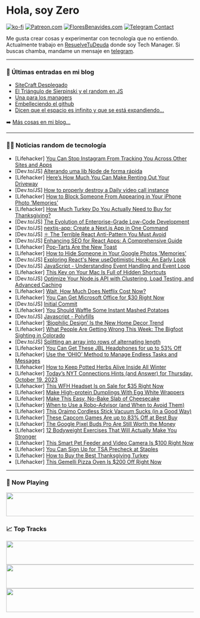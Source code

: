 # Hola, soy Zero

[![ko-fi](https://ko-fi.com/img/githubbutton_sm.svg)](https://ko-fi.com/J3J4N0LUK)
[![Patreon.com](https://img.shields.io/endpoint.svg?url=https%3A%2F%2Fshieldsio-patreon.vercel.app%2Fapi%3Fusername%3Dzerodragon%26type%3Dpatrons&style=for-the-badge)](https://patreon.com/zerodragon)
[![FloresBenavides.com](https://img.shields.io/website?down_message=oops&label=MiBlog&style=for-the-badge&up_message=online&url=https%3A%2F%2Ffloresbenavides.com)](https://floresbenavides.com)
[![Telegram Contact](https://img.shields.io/badge/escr%C3%ADbeme-ZeroDragon-%2326A5E4?style=for-the-badge&logo=telegram)](https://t.me/zerodragon)

Me gusta crear cosas y experimentar con tecnología que no entiendo.
Actualmente trabajo en [ResuelveTuDeuda](http://github.com/resuelve) donde soy Tech Manager.
Si buscas chamba, mandame un mensaje en [telegram](https://t.me/zerodragon).

---

### 📕 Últimas entradas en mi blog
<!-- BLOG-POST-LIST:START -->
- [SiteCraft Desplegado](https://floresbenavides.com/sitecraft-desplegado/)
- [El Triángulo de Sierpinski y el random en JS](https://floresbenavides.com/el-triangulo-de-sierpinski-y-el-random-en-js/)
- [Una para los managers](https://floresbenavides.com/una-para-los-managers/)
- [Embelleciendo el github](https://floresbenavides.com/embelleciendo-el-github/)
- [Dicen que el espacio es infinito y que se está expandiendo…](https://floresbenavides.com/dicen-que-el-espacio-es-infinito-y-que-se-esta-expandiendo/)
<!-- BLOG-POST-LIST:END -->

➡️ [Más cosas en mi blog...](https://floresbenavides.com)

---

### 👨‍💻 Noticias random de tecnología
<!-- TECH-POSTS:START -->
- [Lifehacker] [You Can Stop Instagram From Tracking You Across Other Sites and Apps](https://lifehacker.com/you-can-stop-instagram-from-tracking-you-across-other-s-1850941462)
- [Dev.to/JS] [Alterando uma lib Node de forma rápida](https://dev.to/itsmicaio/alterando-uma-lib-node-de-forma-rapida-41p6)
- [Lifehacker] [Here’s How Much You Can Make Renting Out Your Driveway](https://lifehacker.com/here-s-how-much-you-can-make-renting-out-your-driveway-1850941525)
- [Dev.to/JS] [How to properly destroy a Daily video call instance](https://dev.to/trydaily/how-to-properly-destroy-a-daily-video-call-instance-54ec)
- [Lifehacker] [How to Block Someone From Appearing in Your iPhone Photo ‘Memories’](https://lifehacker.com/how-to-block-someone-from-appearing-in-your-iphone-phot-1850941624)
- [Lifehacker] [How Much Turkey Do You Actually Need to Buy for Thanksgiving?](https://lifehacker.com/how-much-food-do-you-actually-need-for-thanksgiving-1848068486)
- [Dev.to/JS] [The Evolution of Enterprise-Grade Low-Code Development](https://dev.to/laradissouza99/the-evolution-of-enterprise-grade-low-code-development-4ggc)
- [Dev.to/JS] [nextjs-app: Create a Next.js App in One Command](https://dev.to/muhammadfiaz/nextjs-app-create-a-nextjs-app-in-one-command-4fhe)
- [Dev.to/JS] [⚛ The Terrible React Anti-Pattern You Must Avoid](https://dev.to/shameel/the-terrible-react-anti-pattern-you-must-avoid-4el8)
- [Dev.to/JS] [Enhancing SEO for React Apps: A Comprehensive Guide](https://dev.to/kushmunot/enhancing-seo-for-react-apps-a-comprehensive-guide-1nfj)
- [Lifehacker] [Pop-Tarts Are the New Toast](https://lifehacker.com/pop-tarts-are-the-new-toast-1850941409)
- [Lifehacker] [How to Hide Someone in Your Google Photos &#39;Memories&#39;](https://lifehacker.com/how-to-hide-someone-in-your-google-photos-memories-1850941408)
- [Dev.to/JS] [Exploring React&#39;s New useOptimistic Hook: An Early Look](https://dev.to/barrymichaeldoyle/exploring-reacts-new-useoptimistic-hook-an-early-look-1a80)
- [Dev.to/JS] [JavaScript - Understanding Event Handling and Event Loop](https://dev.to/theramoliya/javascript-understanding-event-handling-and-event-loop-4acn)
- [Lifehacker] [This Key on Your Mac Is Full of Hidden Shortcuts](https://lifehacker.com/this-key-on-your-mac-is-full-of-hidden-shortcuts-1850941307)
- [Dev.to/JS] [Optimize Your Node.js API with Clustering, Load Testing, and Advanced Caching](https://dev.to/umoren/optimize-your-nodejs-image-recognition-api-with-clustering-load-testing-and-advanced-caching-1pj5)
- [Lifehacker] [Wait, How Much Does Netflix Cost Now?](https://lifehacker.com/wait-how-much-does-netflix-cost-now-1850655093)
- [Lifehacker] [You Can Get Microsoft Office for $30 Right Now](https://lifehacker.com/you-can-get-microsoft-office-for-30-right-now-1850935211)
- [Dev.to/JS] [Initial Commit](https://dev.to/din0saur5/initial-commit-49nh)
- [Lifehacker] [You Should Waffle Some Instant Mashed Potatoes](https://lifehacker.com/instant-mashed-potato-waffles-recipe-1850939015)
- [Dev.to/JS] [Javascript - Polyfills](https://dev.to/sandyabhi/javascript-polyfills-21b3)
- [Lifehacker] [‘Biophilic Design’ Is the New Home Decor Trend](https://lifehacker.com/biophilic-design-is-the-new-home-decor-trend-1850939348)
- [Lifehacker] [What People Are Getting Wrong This Week: The Bigfoot Sighting in Colorado](https://lifehacker.com/what-people-are-getting-wrong-this-week-the-bigfoot-si-1850939927)
- [Dev.to/JS] [Splitting an array into rows of alternating length](https://dev.to/receter/how-to-split-up-an-array-to-rows-of-alternating-length-2jn3)
- [Lifehacker] [You Can Get These JBL Headphones for up to 53% Off](https://lifehacker.com/you-can-get-these-jbl-headphones-for-up-to-53-off-1850939457)
- [Lifehacker] [Use the ‘OHIO’ Method to Manage Endless Tasks and Messages](https://lifehacker.com/use-the-ohio-method-to-manage-endless-tasks-and-messa-1850937350)
- [Lifehacker] [How to Keep Potted Herbs Alive Inside All Winter](https://lifehacker.com/how-to-keep-potted-herbs-alive-inside-all-winter-1850936375)
- [Lifehacker] [Today’s NYT Connections Hints &lpar;and Answer&rpar; for Thursday, October 19, 2023](https://lifehacker.com/nyt-connections-answer-today-october-19-2023-1850937162)
- [Lifehacker] [This WFH Headset Is on Sale for $35 Right Now](https://lifehacker.com/this-wfh-headset-is-on-sale-for-35-right-now-1850931342)
- [Lifehacker] [Make High-protein Dumplings With Egg White Wrappers](https://lifehacker.com/make-high-protein-dumplings-with-egg-white-wrappers-1850939006)
- [Lifehacker] [Make This Easy, No-Bake Slab of Cheesecake](https://lifehacker.com/make-this-casual-no-bake-slab-of-cheesecake-1849816536)
- [Lifehacker] [When to Use a Robo-Advisor &lpar;and When to Avoid Them&rpar;](https://lifehacker.com/when-to-use-a-robo-advisor-and-when-to-avoid-them-1850937460)
- [Lifehacker] [This Oraimo Cordless Stick Vacuum Sucks &lpar;in a Good Way&rpar;](https://lifehacker.com/oraimo-osv-225a-cordless-stick-vacuum-review-1850895582)
- [Lifehacker] [These Capcom Games Are up to 83% Off at Best Buy](https://lifehacker.com/these-capcom-games-are-up-to-83-off-at-best-buy-1850938716)
- [Lifehacker] [The Google Pixel Buds Pro Are Still Worth the Money](https://lifehacker.com/google-pixel-buds-pro-review-1850938576)
- [Lifehacker] [12 Bodyweight Exercises That Will Actually Make You Stronger](https://lifehacker.com/best-bodyweight-exercises-for-strength-1847903062)
- [Lifehacker] [This Smart Pet Feeder and Video Camera Is $100 Right Now](https://lifehacker.com/this-smart-pet-feeder-and-video-camera-is-100-right-no-1850931294)
- [Lifehacker] [You Can Sign Up for TSA Precheck at Staples](https://lifehacker.com/where-to-sign-up-for-tsa-precheck-1850937513)
- [Lifehacker] [How to Buy the Best Thanksgiving Turkey](https://lifehacker.com/how-to-buy-the-best-thanksgivign-turkey-1849728686)
- [Lifehacker] [This Gemelli Pizza Oven Is $200 Off Right Now](https://lifehacker.com/this-gemelli-pizza-oven-is-200-off-right-now-1850931455)<!-- TECH-POSTS:END -->

---

### 🎵 Now Playing
<a href="https://spotify-now-playing-dun.vercel.app/now-playing?open"><img src="https://spotify-now-playing-dun.vercel.app/now-playing" width="540" height="64"></a>

### 📈 Top Tracks
<a href="https://spotify-now-playing-dun.vercel.app/top-tracks?i=1&open"><img src="https://spotify-now-playing-dun.vercel.app/top-tracks?i=1" width="540" height="64"></a>
<a href="https://spotify-now-playing-dun.vercel.app/top-tracks?i=2&open"><img src="https://spotify-now-playing-dun.vercel.app/top-tracks?i=2" width="540" height="64"></a>
<a href="https://spotify-now-playing-dun.vercel.app/top-tracks?i=3&open"><img src="https://spotify-now-playing-dun.vercel.app/top-tracks?i=3" width="540" height="64"></a>
